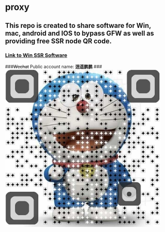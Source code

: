 # proxy
## This repo is created to share software for Win, mac, android and IOS to bypass GFW as well as providing free SSR node QR code.
### [Link to Win SSR Software](https://github.com/shadowsocks/shadowsocks-windows/releases)
###~~Wechat~~ Public account name: **逍遥鹏鹏**
###![Image of xiaoyaopengpeng QRcode](/xiaoyaopengpeng.JPG)
